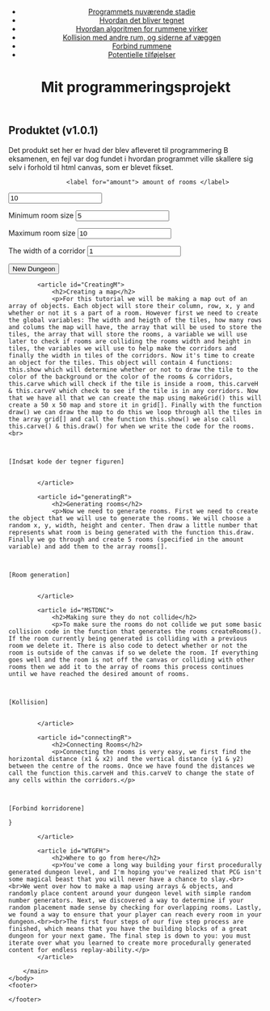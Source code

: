 <html>
	<head>
		<title> Prog B Eksamensprojekt</title>
    <link rel="stylesheet" href="styles.css"/>
		<link href="prism.css" rel="stylesheet" />
		<script src="prism.js"></script>
	</head>
	<body>
		<header>
			<nav>
				<ul>
					<li class="li2"><a class="nA" href="#Prod">Programmets nuværende stadie</a></li>
					<li class="li2"><a class="nA" href="#Se">Hvordan det bliver tegnet</a></li>
					<li class="li2"><a class="nA" href="#RoomGen">Hvordan algoritmen for rummene virker</a></li>
					<li class="li2"><a class="nA" href="#Kollision">Kollision med andre rum, og siderne af væggen</a></li>
					<li class="li2"><a class="nA" href="#Forbind">Forbind rummene</a></li>
					<li class="li2"><a class="nA" href="#Tilføj">Potentielle tilføjelser</a></li>
				</ul>
			</nav>
			<h1>Mit programmeringsprojekt</h1>
			<p> </p>
		</header>
		<main>
			<article id="Prod">
				<h2>Produktet (v1.0.1)</h2>
				<p>Det produkt set her er hvad der blev afleveret til programmering B eksamenen, en fejl var dog fundet i hvordan programmet ville skallere sig selv i forhold til html canvas, som er blevet fikset. 
					
<canvas id="game" width="1000" height="1000">
</canvas>
					
<script src="MainOG.js" ></script>
					<label for="amount"> amount of rooms </label>
<input type="number" value="10" id="amount">
	
<label for="minSize"> Minimum room size </label>
<input type="number" value="5" id="minSize">
<br>
	
<label for="maxSize"> Maximum room size </label>
<input type="number" value="10" id="maxSize">

<label for="cWidth"> The width of a corridor </label>
<input type="number" value="1" id="cWidth"> 

<button class="gen" onclick="gen()">New Dungeon</button>
      
			
			<article id="CreatingM">
				<h2>Creating a map</h2>
				<p>For this tutorial we will be making a map out of an array of objects. Each object will store their column, row, x, y and whether or not it s a part of a room. However first we need to create the global variables: The width and heigth of the tiles, how many rows and colums the map will have, the array that will be used to store the tiles, the array that will store the rooms, a variable we will use later to check if rooms are colliding the rooms width and height in tiles, the variables we will use to help make the corridors and finally the width in tiles of the corridors. Now it's time to create an object for the tiles. This object will contain 4 functions: this.show which will determine whether or not to draw the tile to the color of the background or the color of the rooms & corridors, this.carve which will check if the tile is inside a room, this.carveH & this.carveV which check to see if the tile is in any corridors. Now that we have all that we can create the map using makeGrid() this will create a 50 x 50 map and store it in grid[]. Finally with the function draw() we can draw the map to do this we loop through all the tiles in the array grid[] and call the function this.show() we also call this.carve() & this.draw() for when we write the code for the rooms.<br>

<pre><code class="language-js">

[Indsæt kode der tegner figuren]

</code></pre></p>
			</article>
			
			<article id="generatingR">
				<h2>Generating rooms</h2>
				<p>Now we need to generate rooms. First we need to create the object that we will use to generate the rooms. We will choose a random x, y, width, height and center. Then draw a little number that represents what room is being generated with the function this.draw.  Finally we go through and create 5 rooms (specified in the amount variable) and add them to the array rooms[].
<pre><code class="language-js">

[Room generation]

</code></pre></p>
			</article>
			
			<article id="MSTDNC">
				<h2>Making sure they do not collide</h2>
				<p>To make sure the rooms do not collide we put some basic collision code in the function that generates the rooms createRooms(). If the room currently being generated is colliding with a previous room we delete it. There is also code to detect whether or not the room is outside of the canvas if so we delete the room. If everything goes well and the room is not off the canvas or colliding with other rooms then we add it to the array of rooms this process continues until we have reached the desired amount of rooms.
<pre><code class="language-js">

[Kollision]

</code></pre></p>
			</article>
			
			<article id="connectingR">
				<h2>Connecting Rooms</h2>
				<p>Connecting the rooms is very easy, we first find the horizontal distance (x1 & x2) and the vertical distance (y1 & y2) between the centre of the rooms. Once we have found the distances we call the function this.carveH and this.carveV to change the state of any cells within the corridors.</p> 
<pre><code class="language-js">

[Forbind korridorene]

}</code></pre>
			</article>
			
			<article id="WTGFH">
				<h2>Where to go from here</h2>
				<p>You've come a long way building your first procedurally generated dungeon level, and I'm hoping you've realized that PCG isn't some magical beast that you will never have a chance to slay.<br><br>We went over how to make a map using arrays & objects, and randomly place content around your dungeon level with simple random number generators. Next, we discovered a way to determine if your random placement made sense by checking for overlapping rooms. Lastly, we found a way to ensure that your player can reach every room in your dungeon.<br><br>The first four steps of our five step process are finished, which means that you have the building blocks of a great dungeon for your next game. The final step is down to you: you must iterate over what you learned to create more procedurally generated content for endless replay-ability.</p>
			</article>

		</main>
	</body>
	<footer>
	
	</footer>
</html>

